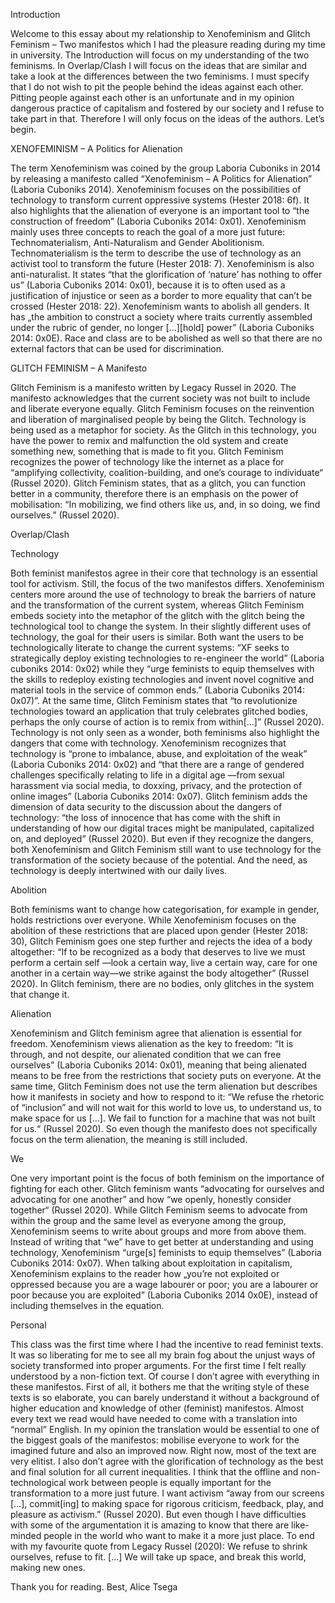 Introduction

Welcome to this essay about my relationship to Xenofeminism and Glitch Feminism – Two manifestos which I had the pleasure reading during my time in university.
The Introduction will focus on my understanding of the two feminisms. In Overlap/Clash I will focus on the ideas that are similar and take a look at the differences between the two feminisms. I must specify that I do not wish to pit the people behind the ideas against each other. Pitting people against each other is an unfortunate and in my opinion dangerous practice of capitalism and fostered by our society and I refuse to take part in that. Therefore I will only focus on the ideas of the authors. Let’s begin.

XENOFEMINISM – A Politics for Alienation

The term Xenofeminism was coined by the group Laboria Cuboniks in 2014 by releasing a manifesto called “Xenofeminism – A Politics for Alienation” (Laboria Cuboniks 2014). Xenofeminism focuses on the possibilities of technology to transform current oppressive systems (Hester 2018: 6f). It also highlights that the alienation of everyone is an important tool to “the construction of freedom” (Laboria Cuboniks 2014: 0x01). Xenofeminism mainly uses three concepts to reach the goal of a more just future: Technomaterialism, Anti-Naturalism and Gender Abolitionism. Technomaterialism is the term to describe the use of technology as an activist tool to transform the future (Hester 2018: 7). Xenofeminism is also anti-naturalist. It states “that the glorification of ‘nature’ has nothing to offer us” (Laboria Cuboniks 2014: 0x01), because it is to often used as a justification of injustice or seen as a border to more equality that can’t be crossed (Hester 2018: 22). Xenofeminism wants to abolish all genders.  It has „the ambition to construct a society where traits currently assembled under the rubric of gender, no longer [...][hold] power” (Laboria Cuboniks 2014: 0x0E). Race and class are to be abolished as well so that there are no external factors that can be used for discrimination. 

GLITCH FEMINISM – A Manifesto

Glitch Feminism is a manifesto written by Legacy Russel in 2020. The manifesto acknowledges that the current society was not built to include and liberate everyone equally. Glitch Feminism focuses on the reinvention and liberation of marginalised people by being the Glitch.  Technology is being used as a metaphor for society. As the Glitch in this technology, you have the power to remix and malfunction the old system and create something new, something that is made to fit you. Glitch Feminism recognizes the power of technology like the internet as a place for “amplifying collectivity, coalition-building, and one’s courage to individuate“ (Russel 2020). Glitch Feminism states, that as a glitch, you can function better in a community, therefore there is an emphasis on the power of mobilisation: “In mobilizing, we find others
like us, and, in so doing, we find ourselves.” (Russel 2020).


Overlap/Clash


Technology

Both feminist manifestos agree in their core that technology is an essential tool for activism. Still, the focus of the two manifestos differs. Xenofeminism centers more around the use of technology to break the barriers of nature and the transformation of the current system, whereas Glitch Feminism embeds society  into the metaphor of the glitch with the glitch being the technological tool to change the system. 
In their slightly different uses of technology, the goal for their users is similar. Both want the users to be technologically literate to change the current systems: “XF seeks to strategically deploy existing technologies to re-engineer the world”  (Laboria cuboniks 2014: 0x02) while they “urge feminists to equip themselves with the skills to redeploy existing technologies and invent novel cognitive and material tools in the service of common ends.” (Laboria Cuboniks 2014: 0x07)”. At the same time, Glitch Feminism states that “to revolutionize technologies toward an application that truly celebrates glitched bodies, perhaps the only course of action is to remix from within[...]” (Russel 2020).
Technology is not only seen as a wonder, both feminisms also highlight the dangers that come with technology.  Xenofeminism recognizes that technology is “prone to imbalance, abuse, and exploitation of the weak” (Laboria Cuboniks 2014: 0x02) and  “that there are a range of gendered challenges specifically relating to life in a digital age —from sexual harassment via social media, to doxxing, privacy, and the protection of online images” (Laboria Cuboniks 2014: 0x07). Glitch feminism adds the dimension of data security to the discussion about the dangers of technology: “the loss of innocence that has come with the shift in understanding of how our digital traces might be manipulated, capitalized on, and deployed” (Russel 2020). But even if they recognize the dangers, both Xenofeminism and Glitch Feminism still want to use technology for the transformation of the society because of the potential. And the need, as technology is deeply intertwined with our daily lives. 

Abolition

Both feminisms want to change how categorisation, for example in gender, holds restrictions over everyone. While Xenofeminism focuses on the abolition of these restrictions that are placed upon gender (Hester 2018: 30), Glitch Feminism goes one step further and rejects the idea of a body altogether: “If to be recognized as a body that deserves to live we must perform a certain self —look a certain way, live a certain way, care for one another in a certain way—we strike against the body altogether” (Russel 2020). In Glitch feminism, there are no bodies, only glitches in the system that change it.
 
Alienation 

Xenofeminism and Glitch feminism agree that alienation is essential for freedom. Xenofeminism views alienation as the key to freedom:  “It is through, and not despite, our alienated condition that we can free ourselves” (Laboria Cuboniks 2014: 0x01), meaning that being alienated means to be free from the restrictions that society puts on everyone. At the same time, Glitch Feminism does not use the term alienation but describes how it manifests in society and how to respond to it: “We refuse the rhetoric of “inclusion” and will not wait for this world to love us, to understand us, to make space for us […]. We fail to function for a machine that was not built for us.“ (Russel 2020). So even though the manifesto does not specifically focus on the term alienation, the meaning is still included. 

We

One very important point is the focus of both feminism on the importance of fighting for each other. Glitch feminism wants “advocating for ourselves and advocating for one another”  and how “we openly, honestly consider together“ (Russel 2020). While Glitch Feminism seems to advocate from within the group and the same level as everyone among the group, Xenofeminism seems to write about groups and more from above them.  Instead of writing that “we” have to get better at understanding and using technology, Xenofeminism “urge[s] feminists to equip themselves” (Laboria Cuboniks 2014: 0x07). When talking about exploitation in capitalism, Xenofeminism explains to the reader how  „you’re not exploited or oppressed because you are a wage labourer or poor; you are a labourer or poor because you are exploited” (Laboria Cuboniks 2014 0x0E), instead of including themselves in the equation.


Personal

This class was the first time where I had the incentive to read feminist texts. It was so liberating for me to see all my brain fog about the unjust ways of society transformed into proper arguments. For the first time I felt really understood by a non-fiction text. Of course I don’t agree with everything in these manifestos. First of all, it bothers me that the writing style of these texts is so elaborate, you can barely understand it without a background of higher education and knowledge of other (feminist) manifestos. Almost every text we read would have needed to come with a translation into “normal” English. In my opinion the translation would be essential to one of the biggest goals of the manifestos: mobilise everyone to work for the imagined future and also an improved now.  Right now, most of the text are very elitist. I also don’t agree with the glorification of technology as the best and final solution for all current inequalities. I think that the offline and non-technological work between people is equally important for the transformation to a more just future. I want activism “away from our screens […], commit[ing] to making space for rigorous criticism, feedback, play, and pleasure as activism.” (Russel 2020).  But even though I have difficulties with some of the argumentation it is amazing to know that there are like-minded people in the world who want to make it a more just place. To end with my favourite quote from Legacy Russel (2020):  We refuse to shrink ourselves, refuse to fit. […]  We will take up space, and break this world, making new ones.

Thank you for reading.
Best,
Alice Tsega
